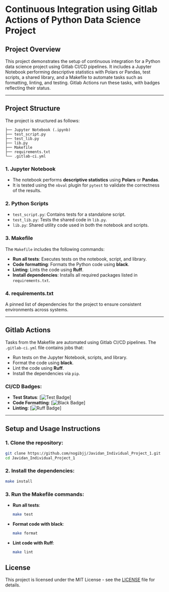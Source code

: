 
# Continuous Integration using Gitlab Actions of Python Data Science Project

## Project Overview
This project demonstrates the setup of continuous integration for a Python data science project using Gitlab CI/CD pipelines. It includes a Jupyter Notebook performing descriptive statistics with Polars or Pandas, test scripts, a shared library, and a Makefile to automate tasks such as formatting, linting, and testing. Gitlab Actions run these tasks, with badges reflecting their status.

---

## Project Structure
The project is structured as follows:

```
├── Jupyter Notebook (.ipynb)
├── test_script.py
├── test_lib.py
├── lib.py
├── Makefile
├── requirements.txt
└── .gitlab-ci.yml
```

### 1. **Jupyter Notebook**
- The notebook performs **descriptive statistics** using **Polars** or **Pandas**.
- It is tested using the `nbval` plugin for `pytest` to validate the correctness of the results.

### 2. **Python Scripts**
- `test_script.py`: Contains tests for a standalone script.
- `test_lib.py`: Tests the shared code in `lib.py`.
- `lib.py`: Shared utility code used in both the notebook and scripts.

### 3. **Makefile**
The `Makefile` includes the following commands:

- **Run all tests**: Executes tests on the notebook, script, and library.
- **Code formatting**: Formats the Python code using **black**.
- **Linting**: Lints the code using **Ruff**.
- **Install dependencies**: Installs all required packages listed in `requirements.txt`.

### 4. **requirements.txt**
A pinned list of dependencies for the project to ensure consistent environments across systems.

---

## Gitlab Actions
Tasks from the Makefile are automated using Gitlab CI/CD pipelines. The `.gitlab-ci.yml` file contains jobs that:
- Run tests on the Jupyter Notebook, scripts, and library.
- Format the code using **black**.
- Lint the code using **Ruff**.
- Install the dependencies via `pip`.

### CI/CD Badges:
- **Test Status**: [![Test Badge](link_to_test_badge)]
- **Code Formatting**: [![Black Badge](link_to_black_badge)]
- **Linting**: [![Ruff Badge](link_to_ruff_badge)]

---

## Setup and Usage Instructions

### 1. Clone the repository:
```bash
git clone https://github.com/nogibjj/Javidan_Individual_Project_1.git
cd Javidan_Individual_Project_1
```

### 2. Install the dependencies:
```bash
make install
```

### 3. Run the Makefile commands:
- **Run all tests**:
  ```bash
  make test
  ```
- **Format code with black**:
  ```bash
  make format
  ```
- **Lint code with Ruff**:
  ```bash
  make lint
  ```


## License
This project is licensed under the MIT License - see the [LICENSE](LICENSE) file for details.


